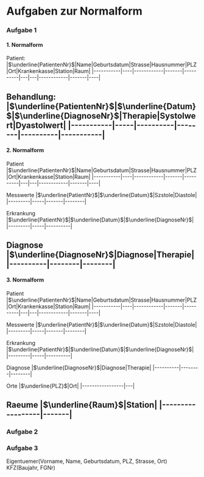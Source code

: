# Aufgaben zur Normalform

### Aufgabe 1 
#### **1. Normalform**
Patient:
|$\underline{PatientenNr}$|Name|Geburtsdatum|Strasse|Hausnummer|PLZ|Ort|Krankenkasse|Station|Raum|
|-----------|----|------------|-------|----------|---|---|------------|-------|----|

Behandlung:
|$\underline{PatientenNr}$|$\underline{Datum}$|$\underline{DiagnoseNr}$|Therapie|Systolwert|Dyastolwert|
|-----------|-----|----------|--------|----------|-----------|
---
#### **2. Normalform**
Patient
|$\underline{PatientenNr}$|Name|Geburtsdatum|Strasse|Hausnummer|PLZ|Ort|Krankenkasse|Station|Raum|
|-----------|----|------------|-------|----------|---|---|------------|-------|----|

Messwerte
|$\underline{PatientNr}$|$\underline{Datum}$|Szstole|Diastole|
|---------|-----|-------|--------|

Erkrankung
|$\underline{PatientNr}$|$\underline{Datum}$|$\underline{DiagnoseNr}$|
|---------|-----|----------|

Diagnose
|$\underline{DiagnoseNr}$|Diagnose|Therapie|
|----------|--------|--------|
---
#### 3. Normalform
Patient
|$\underline{PatientenNr}$|Name|Geburtsdatum|Strasse|Hausnummer|PLZ|Ort|Krankenkasse|Station|Raum|
|-----------|----|------------|-------|----------|---|---|------------|-------|----|

Messwerte
|$\underline{PatientNr}$|$\underline{Datum}$|Szstole|Diastole|
|---------|-----|-------|--------|

Erkrankung
|$\underline{PatientNr}$|$\underline{Datum}$|$\underline{DiagnoseNr}$|
|---------|-----|----------|

Diagnose
|$\underline{DiagnoseNr}$|Diagnose|Therapie|
|----------|--------|--------|

Orte
|$\underline{PLZ}$|Ort|
|-----------------|---|

Raeume
|$\underline{Raum}$|Station|
|------------------|-------|
---
### Aufgabe 2
### Aufgabe 3
Eigentuemer(Vorname, Name, Geburtsdatum, PLZ, Strasse, Ort)\
KFZ(Baujahr, FGNr)
